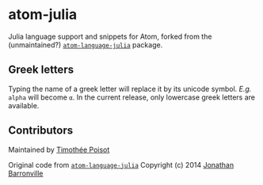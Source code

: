 # atom-julia

Julia language support and snippets for Atom, forked from the (unmaintained?)
[`atom-language-julia`](https://github.com/jonathanmarvens/atom-language-julia)
package.

## Greek letters

Typing the name of a greek letter will replace it by its unicode symbol. *E.g.*
`alpha` will become `α`. In the current release, only lowercase greek letters
are available.

## Contributors

Maintained by [Timothée Poisot](mailto:tim@poisotlab.io "tim@poisotlab.io")

Original code from
[`atom-language-julia`](https://github.com/jonathanmarvens/atom-language-julia)
Copyright (c) 2014 [Jonathan Barronville](mailto:jonathan@belairlabs.com
"jonathan@belairlabs.com")
